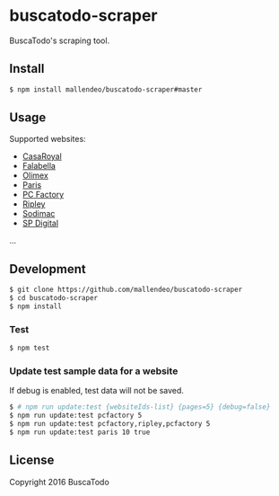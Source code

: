 # buscatodo-scraper

BuscaTodo's scraping tool.

## Install

```bash
$ npm install mallendeo/buscatodo-scraper#master
```

## Usage

Supported websites:

  - [CasaRoyal](http://casaroyal.cl)
  - [Falabella](http://falabella.com)
  - [Olimex](http://olimex.cl)
  - [Paris](http://paris.cl)
  - [PC Factory](https://pcfactory.cl)
  - [Ripley](http://ripley.cl)
  - [Sodimac](http://sodimac.cl)
  - [SP Digital](http://spdigital.cl)

...

## Development
```bash
$ git clone https://github.com/mallendeo/buscatodo-scraper
$ cd buscatodo-scraper
$ npm install
```
### Test

```bash
$ npm test
```

### Update test sample data for a website

If debug is enabled, test data will not be saved.
```bash
$ # npm run update:test {websiteIds-list} {pages=5} {debug=false}
$ npm run update:test pcfactory 5
$ npm run update:test pcfactory,ripley,pcfactory 5
$ npm run update:test paris 10 true
```

## License
Copyright 2016 BuscaTodo
